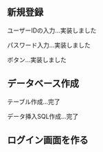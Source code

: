 ## 新規登録
ユーザーIDの入力...実装しました

パスワード入力...実装しました

ボタン...実装しました

## データベース作成
テーブル作成...完了

データ挿入SQL作成...完了
## ログイン画面を作る